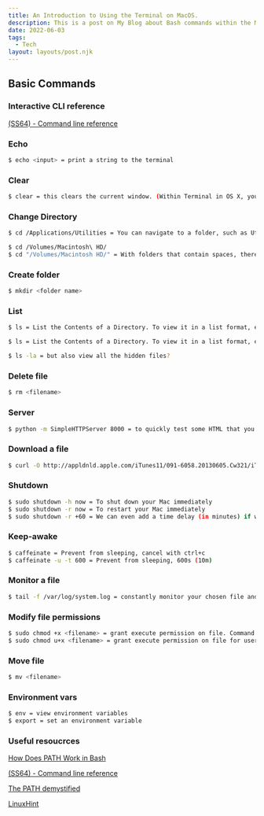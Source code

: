 ```yaml
---
title: An Introduction to Using the Terminal on MacOS.
description: This is a post on My Blog about Bash commands within the MacOS terminal.
date: 2022-06-03
tags:
  - Tech
layout: layouts/post.njk
---
```

## Basic Commands

### Interactive CLI reference

[(SS64) - Command line reference](https://ss64.com/)

### Echo

```bash
$ echo <input> = print a string to the terminal
```

### Clear

```bash
$ clear = this clears the current window. (Within Terminal in OS X, you can still scroll up to see what was there. This command simply clears the current view
```

### Change Directory

```bash
$ cd /Applications/Utilities = You can navigate to a folder, such as Utilities, by typing the following command 'cd' to jump up a level
```
```bash
$ cd /Volumes/Macintosh\ HD/
$ cd "/Volumes/Macintosh HD/" = With folders that contain spaces, there’s two ways you can do it:
```

### Create folder
```bash
$ mkdir <folder name>
```

### List
```bash
$ ls = List the Contents of a Directory. To view it in a list format, enter: $ ls -l
```
```bash
$ ls = List the Contents of a Directory. To view it in a list format, enter: $ ls -l
```
```bash
$ ls -la = but also view all the hidden files?
```
### Delete file
```bash
$ rm <filename>
```

### Server
```bash
$ python -m SimpleHTTPServer 8000 = to quickly test some HTML that you’re working on, start a simple web server within any folder on your Mac. Close with ctrl+c
```

### Download a file
```bash
$ curl -O http://appldnld.apple.com/iTunes11/091-6058.20130605.Cw321/iTunes11.0.4.dmg = download a file without using a browser
```

### Shutdown
```bash
$ sudo shutdown -h now = To shut down your Mac immediately
$ sudo shutdown -r now = To restart your Mac immediately
$ sudo shutdown -r +60 = We can even add a time delay (in minutes) if we wish
```

### Keep-awake
```bash
$ caffeinate = Prevent from sleeping, cancel with ctrl+c
$ caffeinate -u -t 600 = Prevent from sleeping, 600s (10m)
```

### Monitor a file
```bash
$ tail -f /var/log/system.log = constantly monitor your chosen file and display any new lines as they’re added, perfect for monitoring system log files
```

### Modify file permissions
```bash
$ sudo chmod +x <filename> = grant execute permission on file. Command takes rwx (read/write/execute)
$ sudo chmod u+x <filename> = grant execute permission on file for user takes ugoa (user/group/others/all)
```

### Move file
```bash
$ mv <filename>
```

### Environment vars
```bash
$ env = view environment variables
$ export = set an environment variable
```

### Useful resoucrces
[How Does PATH Work in Bash](https://linuxhint.com/path_in_bash/)

[(SS64) - Command line reference](https://ss64.com/)

[The PATH demystified](https://astrobiomike.github.io/unix/modifying_your_path)

[LinuxHint](https://linuxhint.com/)